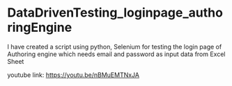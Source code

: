 # DataDrivenTesting_loginpage_authoringEngine
I have created a script using python, Selenium for testing the login page of Authoring engine which needs email and password as input data from Excel Sheet

youtube link: https://youtu.be/nBMuEMTNxJA
